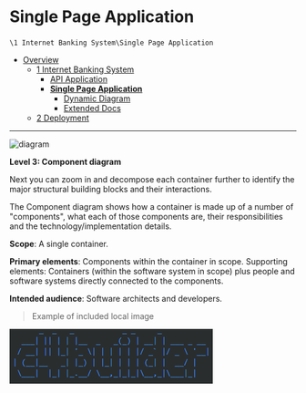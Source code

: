 # Single Page Application

`\1 Internet Banking System\Single Page Application`

* [Overview](../../README.md)
  * [1 Internet Banking System](../../1%20Internet%20Banking%20System/README.md)
    * [API Application](../../1%20Internet%20Banking%20System/API%20Application/README.md)
    * [**Single Page Application**](../../1%20Internet%20Banking%20System/Single%20Page%20Application/README.md)
      * [Dynamic Diagram](../../1%20Internet%20Banking%20System/Single%20Page%20Application/Dynamic%20Diagram/README.md)
      * [Extended Docs](../../1%20Internet%20Banking%20System/Single%20Page%20Application/Extended%20Docs/README.md)
  * [2 Deployment](../../2%20Deployment/README.md)

---

![diagram](https://www.plantuml.com/plantuml/svg/0/TL9DRnf13BqZyH_SFO54sKjExILq4vLK945yjCe9cLrdr-dW6SrueLNL_rxDB269I4_ZyUTxpxuCYbxRdUdtFh2Kfgq86bKNFkMvnyEuPctQRHl8brQKHCUbtULOUKRPczQrUN7nSMvGT7qxomqg1SsBYqrXTyvAp7UfURytcppShrUR7pUhwMPs_VNwxcemZFx2YY8B-G4w7a4scT_0n3d39IfRoKQGFU4U0QM2fVCiDTn-BwBxYWploGVGXY0eAfTmH9coevj5oGifR55-njh0KXi2XpK1lemPPs_1RBxOLYhqlmV1uGYoPLSsZsMlqGtXJxy7070YFF2sLPPw1DcYioBM1M6f44Faut-AKXdo40n7k84hWcDXHFAsOr3hAH96HLZ6JzUoQdz5OzKGb2JgqO3TFb6fq5XJHRPHWbSiaqfqFi3OccK4sIo-y6ZzxWLpOJ24vp4fCObttiHv-yWcufntLbBhFusI_eU6F2MCnjOrLS02yTIWH84zqo6jaIfMQ3Za3NbWYUYEslTxV-FI5cIwBNK7j0wKndnRtj_bqzLglkns6zEEH9y5JQd3prtijBTteoTsPz5-xvAaIbV-3m00)

**Level 3: Component diagram**

Next you can zoom in and decompose each container further to identify the major structural building blocks and their interactions.

The Component diagram shows how a container is made up of a number of "components", what each of those components are, their responsibilities and the technology/implementation details.

**Scope**: A single container.

**Primary elements**: Components within the container in scope.
Supporting elements: Containers (within the software system in scope) plus people and software systems directly connected to the components.

**Intended audience**: Software architects and developers.

> Example of included local image

![](2020-01-10-16-21-41.png)
